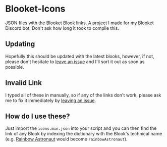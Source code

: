 # Blooket-Icons
JSON files with the Blooket Blook links. A project I made for my Blooket Discord bot. Don't ask how long it took to compile this.
## Updating
Hopefully this should be updated with the latest blooks, however, if not, please don't hesitate to [leave an issue](https://github.com/SorkoPiko/Blooket-Icons/issues/new) and I'll sort it out as soon as possible.
## Invalid Link
I typed all of these in manually, so if any of the links don't work, please ask me to fix it immediately by [leaving an issue](https://github.com/SorkoPiko/Blooket-Icons/issues/new).
## How do I use these?
Just import the `icons.min.json` into your script and you can then find the link of any Blook by indexing the dictionary with the Blook's technical name (e.g. [Rainbow Astronaut](https://blooket.s3.us-east-2.amazonaws.com/blooks/bonus/mysticals/rainbowAstronaut.svg) would become `rainbowAstronaut`).
